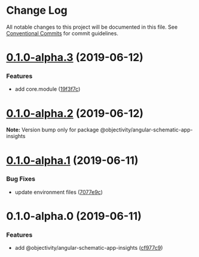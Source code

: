 # Change Log

All notable changes to this project will be documented in this file.
See [Conventional Commits](https://conventionalcommits.org) for commit guidelines.

# [0.1.0-alpha.3](https://github.com/ObjectivityLtd/angular-schematics/compare/@objectivity/angular-schematic-app-insights@0.1.0-alpha.2...@objectivity/angular-schematic-app-insights@0.1.0-alpha.3) (2019-06-12)


### Features

* add core.module ([19f3f7c](https://github.com/ObjectivityLtd/angular-schematics/commit/19f3f7c))





# [0.1.0-alpha.2](https://github.com/ObjectivityLtd/angular-schematics/compare/@objectivity/angular-schematic-app-insights@0.1.0-alpha.0...@objectivity/angular-schematic-app-insights@0.1.0-alpha.2) (2019-06-12)

**Note:** Version bump only for package @objectivity/angular-schematic-app-insights


# [0.1.0-alpha.1](https://github.com/ObjectivityLtd/angular-schematics/compare/@objectivity/angular-schematic-app-insights@0.1.0-alpha.0...@objectivity/angular-schematic-app-insights@0.1.0-alpha.1) (2019-06-11)


### Bug Fixes

* update environment files ([7077e9c](https://github.com/ObjectivityLtd/angular-schematics/commit/7077e9c))





# 0.1.0-alpha.0 (2019-06-11)


### Features

* add @objectivity/angular-schematic-app-insights ([cf977c9](https://github.com/ObjectivityLtd/angular-schematics/commit/cf977c9))
